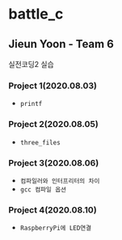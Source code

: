 # battle_c

## Jieun Yoon - Team 6

실전코딩2 실습

### Project 1(2020.08.03)
* `printf`

### Project 2(2020.08.05)
* `three_files`

### Project 3(2020.08.06)
* `컴파일러와 인터프리터의 차이`
* `gcc 컴파일 옵션`

### Project 4(2020.08.10)
* `RaspberryPi에 LED연결`

